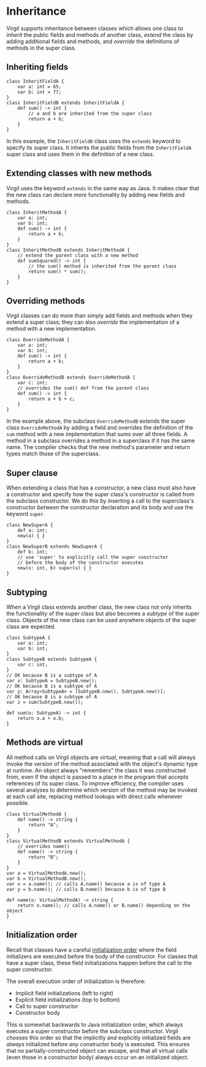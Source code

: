 # Inheritance #

Virgil supports inheritance between classes which allows one class to _inherit_ the public fields and methods of another class, _extend_ the class by adding additional fields and methods, and _override_ the definitions of methods in the super class.

## Inheriting fields ##

```
class InheritFieldA {
    var a: int = 65;
    var b: int = 77;
}
class InheritFieldB extends InheritFieldA {
    def sum() -> int {
        // a and b are inherited from the super class
        return a + b;
    }
}
```

In this example, the `InheritFieldB` class uses the `extends` keyword to specify its super class. It inherits the public fields from the `InheritFieldA` super class and uses them in the definition of a new class.

## Extending classes with new methods ##

Virgil uses the keyword `extends` in the same way as Java. It makes clear that the new class can declare _more_ functionality by adding new fields and methods.

```
class InheritMethodA {
    var a: int;
    var b: int;
    def sum() -> int {
        return a + b;
    }
}
class InheritMethodB extends InheritMethodA {
    // extend the parent class with a new method
    def sumSquared() -> int {
        // the sum() method is inherited from the parent class
        return sum() * sum();
    }
}
```

## Overriding methods ##

Virgil classes can do more than simply add fields and methods when they extend a super class; they can also _override_ the implementation of a method with a new implementation.

```
class OverrideMethodA {
    var a: int;
    var b: int;
    def sum() -> int {
        return a + b;
    }
}
class OverrideMethodB extends OverrideMethodA {
    var c: int;
    // overrides the sum() def from the parent class
    def sum() -> int {
        return a + b + c;
    }
}
```

In the example above, the subclass `OverrideMethodB` extends the super class `OverrideMethodA` by adding a field and overrides the definition of the `sum` method with a new implementation that sums over all three fields. A method in a subclass overrides a method in a superclass if it has the same name. The compiler checks that the new method's parameter and return types match those of the superclass.

## Super clause ##

When extending a class that has a constructor, a new class must also have a constructor and specify how the super class's constructor is called from the subclass constructor. We do this by inserting a call to the superclass's constructor _between_ the constructor declaration and its body and use the keyword `super`.

```
class NewSuperA {
    def a: int;
    new(a) { }
}
class NewSuperB extends NewSuperA {
    def b: int;
    // use 'super' to explicitly call the super constructor
    // before the body of the constructor executes
    new(x: int, b) super(x) { }
}
```


## Subtyping ##

When a Virgil class extends another class, the new class not only inherits the functionality of the super class but also becomes a _subtype_ of the super class. Objects of the new class can be used anywhere objects of the super class are expected.

```
class SubtypeA {
    var a: int;
    var b: int;
}
class SubtypeB extends SubtypeA {
    var c: int;
}
// OK because B is a subtype of A
var x: SubtypeA = SubtypeB.new();
// OK because B is a subtype of A
var y: Array<SubtypeA> = [SubtypeB.new(), SubtypeA.new()];
// OK because B is a subtype of A
var z = sum(SubtypeB.new());

def sum(o: SubtypeA) -> int {
    return o.a + o.b;
}
```

## Methods are virtual ##

All method calls on Virgil objects are _virtual_, meaning that a call will always invoke the version of the method associated with the object's dynamic type at runtime. An object always "remembers" the class it was constructed from, even if the object is passed to a place in the program that accepts references of its super class. To improve efficiency, the compiler uses several analyses to determine which version of the method may be invoked at each call site, replacing method lookups with direct calls whenever possible.

```
class VirtualMethodA {
    def name() -> string {
        return "A";
    }
}
class VirtualMethodB extends VirtualMethodA {
    // overrides name()
    def name() -> string {
        return "B";
    }
}
var a = VirtualMethodA.new();
var b = VirtualMethodB.new();
var x = a.name(); // calls A.name() because a is of type A
var y = b.name(); // calls B.name() because b is of type B

def name(o: VirtualMethodA) -> string {
    return o.name(); // calls A.name() or B.name() depending on the object
}
```

## Initialization order ##

Recall that classes have a careful [initialization order](TutorialClasses.md) where the field initializers are executed before the body of the constructor. For classes that have a super class, these field initializations happen before the call to the super constructor.

The overall execution order of initialization is therefore:

  * Implicit field initializations (left to right)
  * Explicit field initializations (top to bottom)
  * Call to super constructor
  * Constructor body

This is somewhat backwards to Java initialization order, which always executes a super constructor before the subclass constructor. Virgil chooses this order so that the implicitly and explicitly initialized fields are _always_ initialized before _any_ constructor body is executed. This ensures that no partially-constructed object can escape, and that all virtual calls (even those in a constructor body) always occur on an initialized object.
